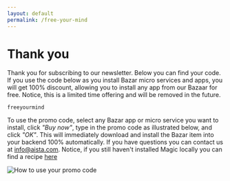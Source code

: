 ```yaml
---
layout: default
permalink: /free-your-mind
---
```


# Thank you

Thank you for subscribing to our newsletter. Below you can find your code. If you use the code below as you install Bazar micro services and apps, you will get 100% discount, allowing you to install any app from our Bazaar for free. Notice, this is a limited time offering and will be removed in the future.

```
freeyourmind
```

To use the promo code, select any Bazar app or micro service you want to install, click _"Buy now"_, type in the promo code as illustrated below, and click _"OK"_. This will immediately download and install the Bazar item into your backend 100% automatically. If you have questions you can contact us at [info@aista.com](mailto:info@aista.com). Notice, if you still haven't installed Magic locally you can find a recipe [here](/tutorials/getting-started/)

![How to use your promo code](https://raw.githubusercontent.com/polterguy/polterguy.github.io/master/images/blogs/promo-code.jpg)

